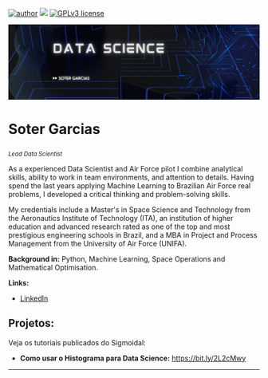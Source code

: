 [![author](https://img.shields.io/badge/https%3A%2F%2Fwww.linkedin.com%2Fin%2Fsoter-garcias-70165968?label=author&color=%23D7624D
)]([https://www.linkedin.com/in/carlosfab](https://www.linkedin.com/in/soter-garcias-70165968)) 
[![](https://img.shields.io/badge/python-3.7+-blue.svg)](https://www.python.org/downloads/release/python-365/) 
[![GPLv3 license](https://img.shields.io/badge/License-GPLv3-blue.svg)](http://perso.crans.org/besson/LICENSE.html) 


<p align="center">
  <img src="LinkedIn Banner.png" >
</p>

# Soter Garcias
<sub>*Lead Data Scientist* </sub>

As a experienced Data Scientist and Air Force pilot I combine analytical skills, ability to work in team environments, and attention to details. Having spend the last years applying Machine Learning to Brazilian Air Force real problems, I developed a critical thinking and problem-solving skills.

My credentials include a Master's in Space Science and Technology from the Aeronautics Institute of Technology (ITA), an institution of higher education and advanced research rated as one of the top and most prestigious engineering schools in Brazil, and a MBA in Project and Process Management from the University of Air Force (UNIFA).

**Background in:** Python, Machine Learning, Space Operations and Mathematical Optimisation.

**Links:**

* [LinkedIn](https://www.linkedin.com/in/soter-garcias-70165968)



## Projetos:
Veja os tutoriais publicados do Sigmoidal:

* **Como usar o Histograma para Data Science:** https://bit.ly/2L2cMwy


---
